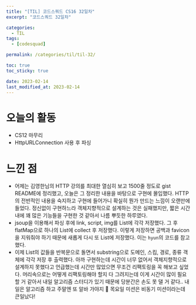 ```yaml
---
title: "[TIL] 코드스쿼드 CS16 32일차"
excerpt: "코드스쿼드 32일차"

categories:
  - TIL
tags:
  - [codesquad]

permalink: /categories/til/til-32/

toc: true
toc_sticky: true

date: 2023-02-14
last_modified_at: 2023-02-14
---
```


# 오늘의 활동
- CS12 마무리
- HttpURLConnection 사용 후 파싱

# 느낀 점
- 어제는 김영한님의 HTTP 강의를 최대한 열심히 보고 1500줄 정도로 gist README에 정리했고, 오늘은 그 정리한 내용을 바탕으로 구현에 몰입했다. HTTP의 전반적인 내용을 숙지하고 구현에 들어가니 확실히 뭔가 만드는 느낌이 오랜만에 들었다. 정신없이 구현하느라 객체지향적으로 설계하는 것은 실패했지만, 짧은 시간 내에 꽤 많은 기능들을 구현한 것 같아서 나름 뿌듯한 하루였다.
- jsoup을 이용해서 파싱 후에 link, script, img를 List에 각각 저장했다. 그 후 flatMap으로 하나의 List에 collect 후 저장했다. 이렇게 저장하면 공백과 favicon을 지워줘야 하기 때문에 새롭게 다시 또 List에 저장했다. 이는 `hyun`의 코드를 참고했다.
- 이제 List의 값들을 반복문으로 돌면서 substring으로 도메인, 스킴, 경로, 종류 객체에 각각 저장 후 출력했다. 아까 구현하는데 시간이 너무 없어서 객체지향적으로 설계하지 못했다고 언급했는데 시간만 많았으면 무조건 리팩토링을 꼭 해보고 싶었다. 머리속으로는 어떻게 리팩토링해야 할지 다 그려지는데 이게 시간이 많이 필요할 거 같아서 내일 알고리즘 스터디가 있기 때문에 당분간은 손도 못 댈 거 같다.. 내일은 알고리즘 하고 주말엔 또 알바 가야지 🥲 목요일 미션은 비동기 미션이라는데 큰일났다!